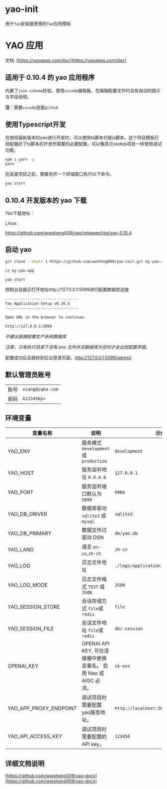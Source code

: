 # yao-init

用于`Yao`安装器使用的`Yao`应用模板

# YAO 应用

文档: [https://yaoapps.com/doc](https://yaoapps.com/doc)

## 适用于 0.10.4 的 yao 应用程序

内置了`json-schema`检验，使用`vscode`编辑器，在编辑配置文件时会有自动的提示与字段说明。

**注**：需要`vscode`连接`github`

## 使用Typescript开发

在使用最新版本的yao进行开发时，可以使用ts脚本代替js脚本。这个项目模板已经配置好了ts脚本的开发所需要的必要配置，可以像其它nodejs项目一样使用调试功能。
```sh
npm i yarn -g
yarn
```

在高度项目之前，需要另开一个终端窗口执行以下命令。
```sh
yao start
```

## 0.10.4 开发版本的 yao 下载

Yao下载地址：

Linux:

https://github.com/wwsheng009/yao/releases/tag/yao-0.10.4


## 启动 yao

```sh
git clone --depth 1 https://github.com/wwsheng009/yao-init.git my-yao-app

cd my-yao-app

yao start
```

控制台会提示打开地址http://127.0.0.1:5099进行配置数据库连接

```sh
---------------------------------
Yao Application Setup v0.10.4
---------------------------------

Open URL in the browser to continue:

http://127.0.0.1:5099
```

_不建议直接配置生产系统数据库_

_注意，只有执行目录下没有.env 文件并且数据库为空时才会出现配置界面。_

配置成功后会跳转到后台登录页面，http://127.0.0.1:5099/admin/

## 默认管理员账号

|      |                  |
| ---- | ---------------- |
| 账号 | `xiang@iqka.com` |
| 密码 | `A123456p+`      |

## 环境变量

| 变量名称          | 说明                                                             | 示例                     |
| ----------------- | ---------------------------------------------------------------- | ------------------------ |
| YAO_ENV           | 服务模式 `development` 或 `production`                           | `development`            |
| YAO_HOST          | 服务监听地址 `0.0.0.0`                                           | `127.0.0.1`              |
| YAO_PORT          | 服务监听端口默认为 `5099`                                        | `5066`                   |
| YAO_DB_DRIVER     | 数据库驱动 `sqlite3` 或 `mysql`                                  | `sqlite3`                |
| YAO_DB_PRIMARY    | 数据文件过驱动 DSN                                               | `db/yao.db`              |
| YAO_LANG          | 语言 `en-us`,`zh-ch`                                             | `zh-cn`                  |
| YAO_LOG           | 日志文件地址                                                     | `./logs/application.log` |
| YAO_LOG_MODE      | 日志文件格式 `TEXT` 或 `JSON`                                    | `JSON`                   |
| YAO_SESSION_STORE | 会话存储方式 `file`或 `redis`                                    | `file`                   |
| YAO_SESSION_FILE  | 会话文件地址 `file`或 `redis`                                    | `db/.session`            |
| OPENAI_KEY        | OPENAI API KEY, 可在连接器中更换变量名。 启用 Neo 或 AIGC 必须。 | `sk-xxx`                 |
| YAO_APP_PROXY_ENDPOINT        | 调试项目时需要配置yao服务地址。 | `http://localhost:5099/api/proxy/call`                 |
| YAO_API_ACCESS_KEY        | 调试项目时需要配置的API key。 | `123456`                 |

## 详细文档说明

[https://github.com/wwsheng009/yao-docs](https://github.com/wwsheng009/yao-docs)
